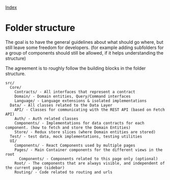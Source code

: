 [Index](./index.md)

# Folder structure

The goal is to have the general guidelines about what should go where, but still leave some freedom for developers.
(for example adding subfolders for a group of components should still be allowed, if it helps understanding the structure)

The agreement is to roughly follow the building blocks in the folder structure.

```
src/
  Core/
    Contracts/ - All interfaces that represent a contract
    Domain/ - Domain entities, Query/Command interfaces
    Language/ - Language extensions & isolated implementations
  Data/ - All classes related to the Data Layer
    API/ - Classes for communicating with the REST API (based on Fetch API)
    Auth/ - Auth related classes
    Components/ - Implementations for data contracts for each component. (how to fetch and store the Domain Entities)
    Store/ - Redux store slices (where Domain entities are stored)
  Test/ - test data, mock implementations, testing utilities
  UI/
    Components/ - React Components used by multiple pages
    Pages/ - Main Container components for the different views in the root
      Components/ - Components related to this page only (optional)
    Root/ - The components that are always visible, and independent of the current page (sidebar)
    Routing/ - Code related to routing and urls
```
